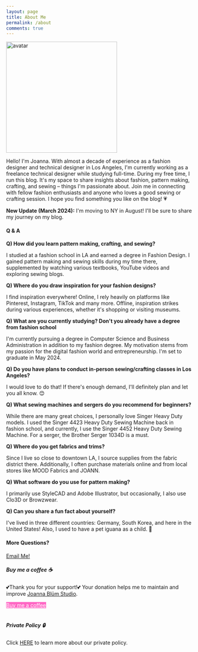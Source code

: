 ```yaml
---
layout: page
title: About Me
permalink: /about
comments: true
---
```


<div class="row justify-content-between">
<div class="col-md-8 pr-5">

<p class="mb-5">
  <img class="shadow-lg rounded-circle" src="{{site.baseurl}}/assets/images/avatar.png" alt="avatar" style="width: 300px;" /></p>
<p>Hello! I'm Joanna. With almost a decade of experience as a fashion designer and technical designer in Los Angeles, I'm currently working as a freelance technical designer while studying full-time. During my free time, I run this blog. It's my space to share insights about fashion, pattern making, crafting, and sewing – things I'm passionate about. Join me in connecting with fellow fashion enthusiasts and anyone who loves a good sewing or crafting session. I hope you find something you like on the blog! 💗 </p>

<p><strong>New Update (March 2024):</strong> I'm moving to NY in August! I'll be sure to share my journey on my blog.</p>

<h4>Q & A</h4>

<p><strong>Q) How did you learn pattern making, crafting, and sewing?</strong></p>
<p>I studied at a fashion school in LA and earned a degree in Fashion Design. I gained pattern making and sewing skills during my time there, supplemented by watching various textbooks, YouTube videos and exploring sewing blogs.</p>
<p><strong>Q) Where do you draw inspiration for your fashion designs?</strong></p>
<p>I find inspiration everywhere! Online, I rely heavily on platforms like Pinterest, Instagram, TikTok and many more. Offline, inspiration strikes during various experiences, whether it's shopping or visiting museums.</p>
<p><strong>Q) What are you currently studying? Don't you already have a degree from fashion school</strong></p>
<p>I'm currently pursuing a degree in Computer Science and Business Administration in addition to my fashion degree. My motivation stems from my passion for the digital fashion world and entrepreneurship. I'm set to graduate in May 2024.</p>
<p><strong>Q) Do you have plans to conduct in-person sewing/crafting classes in Los Angeles?</strong></p>
<p>I would love to do that! If there's enough demand, I'll definitely plan and let you all know. 😊 </p>
<p><strong>Q) What sewing machines and sergers do you recommend for beginners?</strong></p>
<p>While there are many great choices, I personally love Singer Heavy Duty models. I used the Singer 4423 Heavy Duty Sewing Machine back in fashion school, and currently, I use the Singer 4452 Heavy Duty Sewing Machine. For a serger, the Brother Serger 1034D is a must.</p>
<p><strong>Q) Where do you get fabrics and trims?</strong></p>
<p>Since I live so close to downtown LA, I source supplies from the fabric district there. Additionally, I often purchase materials online and from local stores like MOOD Fabrics and JOANN.</p>
<p><strong>Q) What software do you use for pattern making?</strong></p>
<p>I primarily use StyleCAD and Adobe Illustrator, but occasionally, I also use Clo3D or Browzwear.</p>
<p><strong>Q) Can you share a fun fact about yourself?</strong></p>
<p>I've lived in three different countries: Germany, South Korea, and here in the United States! Also, I used to have a pet iguana as a child. 🦎 </p>



<h4>More Questions?</h4>

<p><a href="{{ site.baseurl }}/contact">Email Me! </a></p>

</div>

<div class="col-md-4">

<div class="sticky-top sticky-top-80">
<h5>Buy me a coffee ☕ </h5>

<p>💕Thank you for your support!💕 Your donation helps me to maintain and improve <a target="_blank" href="https://www.joannablumstudio.com/">Joanna Blüm Studio</a>.</p>

<a target="_blank" href="https://www.buymeacoffee.com/joannablumstudio/" class="btn btn-pink">Buy me a coffee</a><br><br>

<h5>Private Policy 🔒 </h5>
<p>Click <a target="_blank" href="https://www.joannablumstudio.com/privatepolicy">HERE</a> to learn more about our private policy. </p>


</div>
</div>
</div>

<style>
  .btn-pink {
    background-color: #FF66C4;
    color: white; /* You can adjust the text color accordingly */
  }

   .btn-pink:hover {
    background-color: #FF99D8; /* Lighter pink color on hover */
    color: white;
  }

</style>